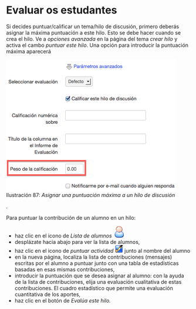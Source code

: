 # Evaluar os estudantes

Si decides puntuar/calificar un tema/hilo de discusión, primero deberás asignar la máxima puntuación a este hilo. Esto se debe hacer cuando se crea el hilo. Ve a _opciones avanzada_ en la página del tema _crear hilo_ y activa el cambo _puntuar este hilo_. Una opción para introducir la puntuación máxima aparecerá

![](../../.gitbook/assets/graficos53%20%284%29.png)Ilustración 87: _Asignar una puntuación máxima a un hilo de discusión_

.

Para puntuar la contribución de un alumno en un hilo:

* haz clic en el icono de _Lista de alumnos_ ![](../../.gitbook/assets/graphics167%20%284%29.png)
* desplázate hacia abajo para ver la lista de alumnos,
* haz clic en el icono de _puntuar actividad_ ![](../../.gitbook/assets/graphics15%20%284%29.gif) junto al nombre del alumno
* en la nueva página, localiza la lista de contribuciones \(mensajes\) escritas por el alumno a puntuar junto con una tabla de estadísticas basadas en esas mismas contribuciones,
* introducir la puntuación que se desea asignar al alumno: con la ayuda de la lista de contribuciones, elija una evaluación cualitativa de estas contribuciones. El cuadro estadístico que permite una evaluación cuantitativa de los aportes,
* haz clic en el botón de _Evalúa este hilo._

